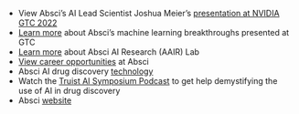 - View Absci’s AI Lead Scientist Joshua Meier’s [presentation at NVIDIA GTC 2022](https://www.absci.com/NVIDIA-GTC?utm_source=PracticalAI)
- [Learn more](https://www.absci.com/GEN22?utm_source=PracticalAI) about Absci’s machine learning breakthroughs presented at GTC
- [Learn more](https://investors.absci.com/news-releases/news-release-details/absci-expands-drug-discovery-capabilities-opening-absci-aI?utm_source=PracticalAI) about Absci AI Research (AAIR) Lab
- [View career opportunities](https://www.absci.com/careers/?utm_source=PracticalAI) at Absci
- Absci AI drug discovery [technology](https://www.absci.com/zdnet22?utm_source=PracticalAI)
- Watch the [Truist AI Symposium Podcast](https://www.youtube.com/watch?v=VwN1ftgahWY) to get help demystifying the use of AI in drug discovery
- Absci [website](https://www.absci.com/?utm_source=PracticalAI)